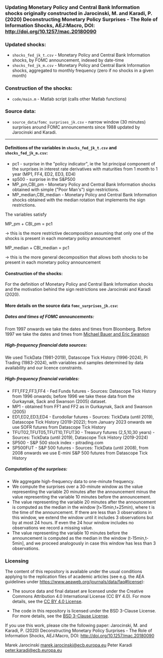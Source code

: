 ### Updating Monetary Policy and Central Bank Information shocks originally constructed in Jarocinski, M. and Karadi, P. (2020) Deconstructing  Monetary Policy Surprises - The Role of Information Shocks, AEJ:Macro, DOI: http://doi.org/10.1257/mac.20180090

### Updated shocks:
- `shocks_fed_jk_t.csv` - Monetary Policy and Central Bank Information shocks, by FOMC announcement, indexed by date-time
- `shocks_fed_jk_m.csv` - Monetary Policy and Central Bank Information shocks, aggregated to monthly frequency (zero if no shocks in a given month)

### Construction of the shocks:

- `code/main.m` - Matlab script (calls other Matlab functions)

### Source data: 

- `source_data/fomc_surprises_jk.csv` - narrow window (30 minutes) surprises around FOMC announcements since 1988 updated by Jarocinski and Karadi.


---

#### Definitions of the variables in `shocks_fed_jk_t.csv` and `shocks_fed_jk_m.csv`:
- pc1 - surprise in the "policy indicator", ie the 1st principal component of the surprises in interest rate derivatives with maturities from 1 month to 1 year (MP1, FF4, ED2, ED3, ED4)
- sp500 - surprise in the S&P500
- MP_pm,CBI_pm - Monetary Policy and Central Bank Information shocks obtained with simple ("Poor Man's") sign restrictions.
- MP_median,CBI_median - Monetary Policy and Central Bank Information shocks obtained with the median rotation that implements the sign restrictions.

The variables satisfy

MP_pm + CBI_pm = pc1

-> this is the more restrictive decomposition assuming that only one of the shocks is present in each monetary policy announcement

MP_median + CBI_median = pc1

-> this is the more general decomposition that allows both shocks to be present in each monetary policy announcement


#### Construction of the shocks:

For the definition of Monetary Policy and Central Bank Information shocks and the motivation behind the sign restrictions see Jarocinski and Karadi (2020).

#### More details on the source data `fomc_surprises_jk.csv`:

##### Dates and times of FOMC announcements:

From 1997 onwards we take the dates and times from Bloomberg. Before 1997 we take the dates and times from [Michael Bauer and Eric Swanson](https://www.michaeldbauer.com/files/FOMC_Bauer_Swanson.xlsx)

##### High-frequency financial data sources:

We used TickData (1981-2019), Datascope Tick History (1996-2024), Pi Trading (1983-2024), with variables and samples determined by data availability and our licence constraints.

##### High-frequency financial variables:
- FF1,FF2,FF3,FF4 - Fed Funds futures - Sources: Datascope Tick History from 1996 onwards; before 1996 we take these data from the Gurkaynak, Sack and Swanson (2005) dataset.
- MP1 - obtained from FF1 and FF2 as in Gurkaynak, Sack and Swanson (2005)
- ED1,ED2,ED3,ED4 - Eurodollar futures - Sources: TickData (until 2019), Datascope Tick History (2019-2022); from January 2023 onwards we use SOFR futures from Datascope Tick History
- TFUT02,TFUT05,TFUT10,TFUT30 - Treasury futures (2,5,10,30 years) - Sources: TickData (until 2019), Datascope Tick History (2019-2024)
- SP500 - S&P 500 stock index - pitrading.com
- SP500FUT - S&P 500 futures - Sources: TickData (until 2008), from 2008 onwards we use E-mini S&P 500 futures from Datascope Tick History

##### Computation of the surprises:
- We aggregate high-frequency data to one-minute frequency.
- We compute the surprises over a 30-minute window as the value representing the variable 20 minutes after the announcement minus the value representing the variable 10 minutes before the announcement.
- The value representing the variable 20 minutes after the announcement is computed as the median in the window [t+15min,t+25min), where t is the time of the announcement. If there are less than 3 observations in this window, we extend the window until it includes 3 observations but by at most 24 hours. If even the 24 hour window includes no observations we record a missing value.
- The value representing the variable 10 minutes before the announcement is computed as the median in the window (t-15min,t-5min], and we proceed analogously in case this window has less than 3 observations.


### Licensing

The content of this repository is available under the usual conditions applying to the replication files of academic articles (see e.g. the AEA guidelines under https://www.aeaweb.org/journals/data/faq#license):

- The source data and final dataset are licensed under the Creative Commons Attribution 4.0 International License (CC BY 4.0). For more details, see the [CC BY 4.0 License](https://creativecommons.org/licenses/by/4.0/).

- The code in this repository is licensed under the BSD 3-Clause License. For more details, see the [BSD 3-Clause License](https://opensource.org/licenses/BSD-3-Clause).

If you use this work, please cite the following paper: Jarocinski, M. and Karadi, P. (2020) Deconstructing  Monetary Policy Surprises - The Role of Information Shocks, AEJ:Macro, DOI: http://doi.org/10.1257/mac.20180090


Marek Jarocinski marek.jarocinski@ecb.europa.eu
Peter Karadi peter.karadi@ecb.europa.eu
